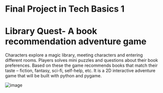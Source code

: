 # Final Project in Tech Basics 1
# Library Quest- A book recommendation adventure game

Characters explore a magic library, meeting characters and entering different rooms. 
Players solves mini puzzles and questions about their book preferences. 
Based on these the game recommends books that match their taste – fiction, fantasy, sci-fi, self-help, etc. 
It is a 2D interactive adventure game that will be built with python and pygame. 

![image](https://github.com/user-attachments/assets/2da29466-7340-4b01-9824-9a0d6fd1321d)
